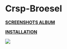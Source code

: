 # Crsp-Broesel

**[SCREENSHOTS ALBUM](https://imgur.com/a/Ywblk)** 

**[INSTALLATION](https://imgur.com/a/w3Ah6)**

![](https://i.imgur.com/cBqNZ1R.jpg)
